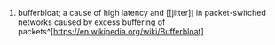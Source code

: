 1. bufferbloat; a cause of high latency and [[jitter]] in packet-switched networks caused by excess buffering of packets^[https://en.wikipedia.org/wiki/Bufferbloat]
